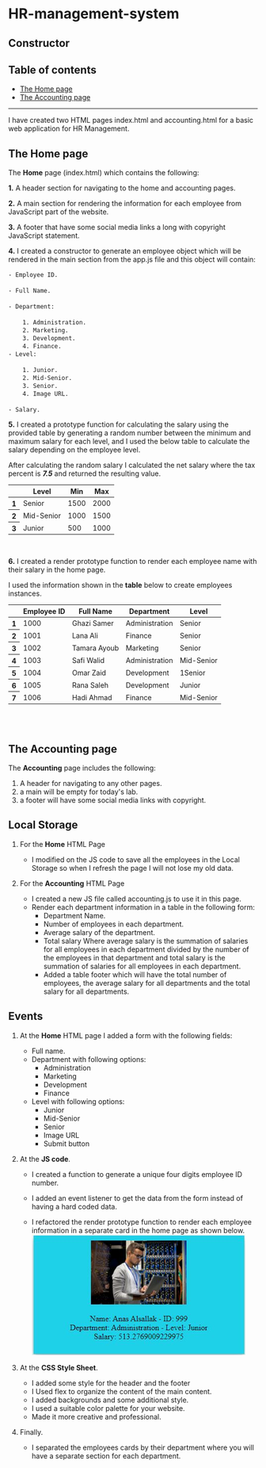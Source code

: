 # HR-management-system

## Constructor

## Table of contents

- [The Home page](#the-home-page)
- [The Accounting page](#the-accounting-page)

___

I have created two HTML pages index.html and accounting.html for a basic web application for HR Management.

## The Home page

The **Home** page (index.html) which contains the following:

**1.** A header section for navigating to the home and accounting pages.

**2.** A main section for rendering the information for each employee from JavaScript part of the website.

**3.** A footer that have some social media links a long with copyright JavaScript statement.

**4.** I created a constructor to generate an employee object which will be rendered in the main section from the app.js file and this object will contain:

    - Employee ID.

    - Full Name.

    - Department:

        1. Administration.
        2. Marketing.
        3. Development.
        4. Finance.
    - Level:

        1. Junior.
        2. Mid-Senior.
        3. Senior.
        4. Image URL.

    - Salary.

**5.** I created a prototype function for calculating the salary using the provided table by generating a random number between the minimum and maximum salary for each level, and I used the below table to calculate the salary depending on the employee level.

After calculating the random salary I calculated the net salary where the tax percent is ***7.5*** and returned the resulting value.

<html>
    <table>
    <thead>
        <tr>
        <th> </th>
        <th>Level</th>
        <th>Min</th>
        <th>Max</th>
        </tr>
    </thead>
    <tbody>
        <tr>
        <th>1</th>
        <td>Senior</td>
        <td>1500</td>
        <td>2000</td>
        </tr>
        <tr>
        <th>2</th>
        <td>Mid-Senior</td>
        <td>1000</td>
        <td>1500</td>
        </tr>
        <tr>
        <th>3</th>
        <td>Junior</td>
        <td>500</td>
        <td>1000</td>
        </tr>
    </tbody>
    </table>
</html> </br>

**6.** I created a render prototype function to render each employee name with their salary in the home page.

I used the information shown in the **table** below to create employees instances. </br>

<html>
    <table>
    <thead>
        <tr>
        <th></th>
        <th>Employee ID</th>
        <th>Full Name</th>
        <th>Department</th>
        <th>Level</th>
        </tr>
    </thead>
    <tbody>
        <tr>
        <th>1</th>
        <td>1000</td>
        <td>Ghazi Samer</td>
        <td>Administration</td>
        <td>Senior</td>
        </tr>
        <tr>
        <th>2</th>
        <td>1001</td>
        <td>Lana Ali</td>
        <td>Finance</td>
        <td>Senior</td>
        </tr>
        <tr>
        <th>3</th>
        <td>1002</td>
        <td>Tamara Ayoub</td>
        <td>Marketing</td>
        <td>Senior</td>
        </tr>
        <tr>
        <th>4</th>
        <td>1003</td>
        <td>Safi Walid</td>
        <td>Administration</td>
        <td>Mid-Senior</td>
        </tr>
        <tr>
        <th>5</th>
        <td>1004</td>
        <td>Omar Zaid</td>
        <td>Development</td>
        <td>1Senior</td>
        </tr>
        <tr>
        <th>6</th>
        <td>1005</td>
        <td>Rana Saleh</td>
        <td>Development</td>
        <td>Junior</td>
        </tr>
        <tr>
        <th>7</th>
        <td>1006</td>
        <td>Hadi Ahmad</td>
        <td>Finance</td>
        <td>Mid-Senior</td>
        </tr>
    </tbody>
    </table>
</html> </br> </br>

## The **Accounting** page

The **Accounting** page includes the following:
1. A header for navigating to any other pages.
2. a main will be empty for today's lab.
3. a footer will have some social media links with copyright.
## Local Storage

1. For the **Home** HTML Page
    - I modified on the JS code to save all the employees in the Local Storage so when I refresh the page I will not lose my old data.

2. For the **Accounting** HTML Page
    - I created a new JS file called accounting.js to use it in this page.
    - Render each department information in a table in the following form:
        - Department Name.
        - Number of employees in each department.
        - Average salary of the department.
        - Total salary Where average salary is the summation of salaries for all employees in each department divided by the number of the employees in that department and total salary is the summation of salaries for all employees in each department.
        - Added a table footer which will have the total number of employees, the average salary for all departments and the total salary for all departments.

## Events

1. At the **Home** HTML page
I added a form with the following fields:

    - Full name.
    - Department with following options:
        - Administration
        - Marketing
        - Development
        - Finance
    - Level with following options:
        - Junior
        - Mid-Senior
        - Senior
        - Image URL
        - Submit button

2. At the **JS code**. 
    - I created a function to generate a unique four digits employee ID number.
    - I added an event listener to get the data from the form instead of having a hard coded data.

    - I refactored the render prototype function to render each employee information in a separate card in the home page as shown below. <br>
![ecard](./assets/ecard.JPG)

3. At the **CSS Style Sheet**. 
    - I added some style for the header and the footer
    - I Used flex to organize the content of the main content.
    - I added backgrounds and some additional style.
    - I used a suitable color palette for your website. 
    - Made it more creative and professional.

4. Finally.
    - I separated the employees cards by their department where you will have a separate section for each department.
